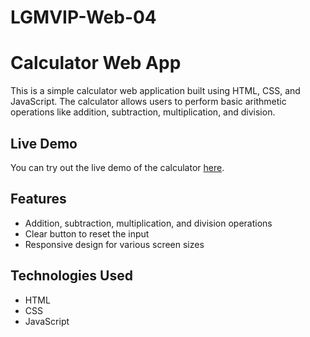 # LGMVIP-Web-04

# Calculator Web App

This is a simple calculator web application built using HTML, CSS, and JavaScript. The calculator allows users to perform basic arithmetic operations like addition, subtraction, multiplication, and division.

## Live Demo

You can try out the live demo of the calculator [here](https://mariyammathul-samla.github.io/LGMVIP-Web-04/).

## Features

- Addition, subtraction, multiplication, and division operations
- Clear button to reset the input
- Responsive design for various screen sizes

## Technologies Used

- HTML
- CSS
- JavaScript

